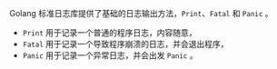 Golang 标准日志库提供了基础的日志输出方法，`Print`、`Fatal` 和 `Panic` 。
- `Print` 用于记录一个普通的程序日志，内容随意，
- `Fatal` 用于记录一个导致程序崩溃的日志，并会退出程序，
- `Panic` 用于记录一个异常日志，并会出发 `Panic` 。

